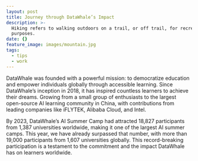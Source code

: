 ```yaml
---
layout: post
title: Journey through DataWhale’s Impact
description: >-
  Hiking refers to walking outdoors on a trail, or off trail, for recreational
  purposes.
date: {}
feature_image: images/mountain.jpg
tags:
  - tips
  - work
---
```


DataWhale was founded with a powerful mission: to democratize education and empower individuals globally through accessible learning. Since DataWhale’s inception in 2018, it has inspired countless learners to achieve their dreams. Growing from a small group of enthusiasts to the largest open-source AI learning community in China, with contributions from leading companies like iFLYTEK, Alibaba Cloud, and Intel.

By 2023, DataWhale’s AI Summer Camp had attracted 18,827 participants from 1,387 universities worldwide, making it one of the largest AI summer camps. This year, we have already surpassed that number, with more than 19,000 participants from 1,607 universities globally. This record-breaking participation is a testament to the commitment and the impact DataWhale has on learners worldwide.